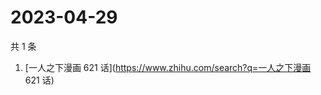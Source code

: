 # 2023-04-29

共 1 条

<!-- BEGIN -->
<!-- 最后更新时间 Sat Apr 29 2023 05:06:13 GMT+0800 (China Standard Time) -->

1. [一人之下漫画 621 话](https://www.zhihu.com/search?q=一人之下漫画 621 话)

<!-- END -->
